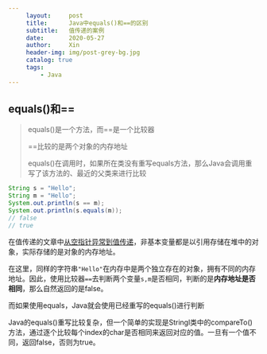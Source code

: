 ```yaml
---
     layout:     post   				    
     title:      Java中equals()和==的区别				
     subtitle:   值传递的案例
     date:       2020-05-27		
     author:     Xin 						
     header-img: img/post-grey-bg.jpg 	
     catalog: true 						
     tags:								
         - Java
---
```


## equals()和==

> equals()是一个方法，而==是一个比较器
>
> ==比较的是两个对象的内存地址
>
> equals()在调用时，如果所在类没有重写equals方法，那么Java会调用重写了该方法的、最近的父类来进行比较

```java
String s = "Hello";
String m = "Hello";
System.out.println(s == m);
System.out.println(s.equals(m));
// false
// true
```

在值传递的文章中[从空指针异常到值传递]([http://zhengxin1024.top/2020/05/27/%E4%BB%8E%E7%A9%BA%E6%8C%87%E9%92%88%E5%BC%82%E5%B8%B8%E5%88%B0%E5%80%BC%E4%BC%A0%E9%80%92/](http://zhengxin1024.top/2020/05/27/从空指针异常到值传递/))，非基本变量都是以引用存储在堆中的对象，实际存储的是对象的内存地址。

在这里，同样的字符串`"Hello"`在内存中是两个独立存在的对象，拥有不同的内存地址。因此，使用比较器`==`去判断两个变量`s,m`是否相同，判断的是<b>内存地址是否相同</b>，那么自然返回的是false。

而如果使用equals，Java就会使用已经重写的equals()进行判断

Java的equals()重写比较复杂，但一个简单的实现是Stringl类中的compareTo()方法，通过逐个比较每个index的char是否相同来返回对应的值。一旦有一个值不同，返回false，否则为true。

